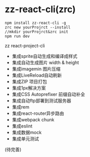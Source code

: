 # zz-react-cli(zrc)

```
npm install zz-react-cli -g
zrc new yourProjrct --install
//mkdir yourProjrct&zrc init
npm run dev
```

zz react-project-cli

* 集成sprite自动生成和编译成样式
* 集成自动生成图片 width & height
* 集成imagemin 图片压缩
* 集成LiveReload自动刷新
* 集成ZIP 项目打包
* 集成1px解决方案
* 集成CSS Autoprefixer 前缀自动补全
* 集成自动ftp部署到测试服务器
* 集成rem
* 集成react-router异步路由
* 集成webpack chunk
* 集成eslint
* 集成数据mock
* 集成单元测试

(待完善)
